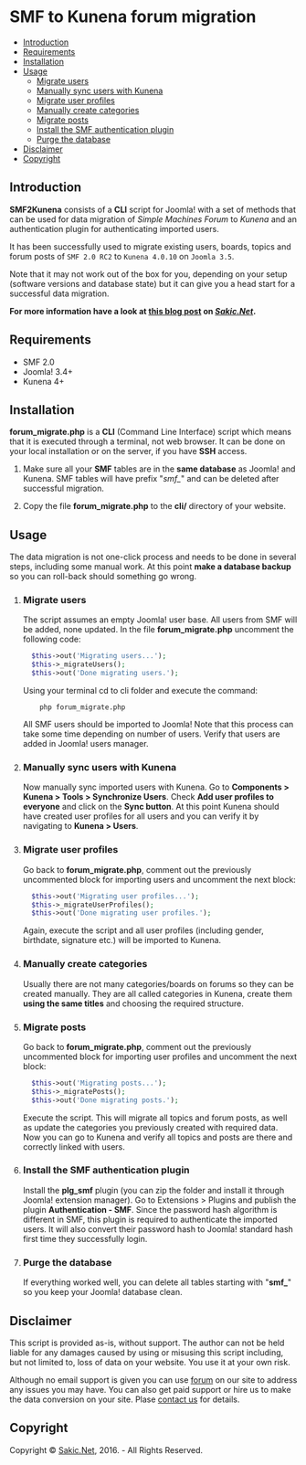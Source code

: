 # SMF to Kunena forum migration

* [Introduction]
* [Requirements]
* [Installation]
* [Usage]
  + [Migrate users]
  + [Manually sync users with Kunena]
  + [Migrate user profiles]
  + [Manually create categories]
  + [Migrate posts]
  + [Install the SMF authentication plugin]
  + [Purge the database]
* [Disclaimer]
* [Copyright]

## Introduction

**SMF2Kunena** consists of a **CLI** script for Joomla! with a set of methods that can be used for data migration of *Simple Machines Forum* to *Kunena* and an authentication plugin for authenticating imported users.

It has been successfully used to migrate existing users, boards, topics and forum posts of `SMF 2.0 RC2` to `Kunena 4.0.10` on `Joomla 3.5`.

Note that it may not work out of the box for you, depending on your setup (software versions and database state) but it can give you a head start for a successful data migration.

**For more information have a look at [this blog post](https://www.sakic.net/blog/migrating-data-from-smf-to-kunena/) on *[Sakic.Net](https://www.sakic.net/)*.**

## Requirements

* SMF 2.0
* Joomla! 3.4+
* Kunena 4+

## Installation

**forum_migrate.php** is a **CLI** (Command Line Interface) script which means that it is executed through a terminal, not web browser. It can be done on your local installation or on the server, if you have **SSH** access.

1) Make sure all your **SMF** tables are in the **same database** as Joomla! and Kunena. SMF tables will have prefix "*smf_*" and can be deleted after successful migration.

2) Copy the file **forum_migrate.php** to the **cli/** directory of your website.

## Usage

The data migration is not one-click process and needs to be done in several steps, including some manual work. At this point **make a database backup** so you can roll-back should something go wrong.

1. ### Migrate users

    The script assumes an empty Joomla! user base. All users from SMF will be added, none updated.
    In the file **forum_migrate.php** uncomment the following code:
    ```php
      $this->out('Migrating users...');
      $this->_migrateUsers();
      $this->out('Done migrating users.');
    ```

    Using your terminal cd to cli folder and execute the command:
    ```
        php forum_migrate.php
    ```
    All SMF users should be imported to Joomla! Note that this process can take some time depending on number of users. Verify that users are added in Joomla! users manager.
    
2. ### Manually sync users with Kunena
    
    Now manually sync imported users with Kunena. Go to **Components > Kunena > Tools > Synchronize Users**. Check **Add user profiles to everyone** and click on the **Sync button**. At this point Kunena should have created user profiles for all users and you can verify it by navigating to **Kunena > Users**.
    
3. ### Migrate user profiles

    Go back to **forum_migrate.php**, comment out the previously uncommented block for importing users and uncomment the next block:
    ```php
      $this->out('Migrating user profiles...');
      $this->_migrateUserProfiles();
      $this->out('Done migrating user profiles.');
    ```
    Again, execute the script and all user profiles (including gender, birthdate, signature etc.) will be imported to Kunena.
    
4. ### Manually create categories

    Usually there are not many categories/boards on forums so they can be created manually. They are all called categories in Kunena, create them **using the same titles** and choosing the required structure.

5. ### Migrate posts

    Go back to **forum_migrate.php**, comment out the previously uncommented block for importing user profiles and uncomment the next block:
    ```php
      $this->out('Migrating posts...');
      $this->_migratePosts();
      $this->out('Done migrating posts.');
    ```
    Execute the script. This will migrate all topics and forum posts, as well as update the categories you previously created with required data. Now you can go to Kunena and verify all topics and posts are there and correctly linked with users.
    
6. ### Install the SMF authentication plugin

    Install the **plg_smf** plugin (you can zip the folder and install it through Joomla! extension manager). Go to Extensions > Plugins and publish the plugin **Authentication - SMF**. Since the password hash algorithm is different in SMF, this plugin is required to authenticate the imported users. It will also convert their password hash to Joomla! standard hash first time they successfully login.
    
7. ### Purge the database
    
    If everything worked well, you can delete all tables starting with "**smf_**" so you keep your Joomla! database clean.
    
## Disclaimer

This script is provided as-is, without support. The author can not be held liable for any damages caused by using or misusing this script including, but not limited to, loss of data on your website. You use it at your own risk.

Although no email support is given you can use [forum](https://www.sakic.net/forum/) on our site to address any issues you may have. You can also get paid support or hire us to make the data conversion on your site. Plase [contact us](https://www.sakic.net/contact/) for details.

## Copyright

Copyright © [Sakic.Net](https://www.sakic.net/), 2016. - All Rights Reserved.

[Introduction]: #introduction
[Requirements]: #requirements
[Installation]: #installation
[Usage]: #usage
[Migrate users]: #migrate-users
[Manually sync users with Kunena]: #manually-sync-users-with-kunena
[Migrate user profiles]: #migrate-user-profiles
[Manually create categories]: #manually-create-categories
[Migrate posts]: #migrate-posts
[Install the SMF authentication plugin]: #install-the-smf-authentication-plugin
[Purge the database]: #purge-the-database
[Disclaimer]: #disclaimer
[Copyright]: #copyright
